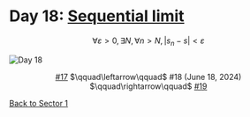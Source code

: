 # Day 18: [Sequential limit](https://en.wikipedia.org/wiki/Limit_of_a_sequence)

$$\forall\varepsilon>0,\exists N,\forall n>N,|s_n-s|<\varepsilon$$

<picture><img alt="Day 18" src="0018.png"></picture>

<center><a href="0017.html">#17</a> $\qquad\leftarrow\qquad$ #18 (June 18, 2024) $\qquad\rightarrow\qquad$ <a href="0019.html">#19</a></center>

[Back to Sector 1](../0-63.md)